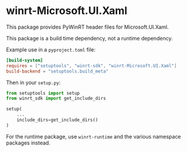 <!-- warning: Please don't edit this file. It was automatically generated. -->

# winrt-Microsoft.UI.Xaml

This package provides PyWinRT header files for Microsoft.UI.Xaml.

This package is a build time dependency, not a runtime dependency.

Example use in a `pyproject.toml` file:

```toml
[build-system]
requires = ["setuptools", "winrt-sdk", "winrt-Microsoft.UI.Xaml"]
build-backend = "setuptools.build_meta"
```

Then in your `setup.py`:

```python
from setuptools import setup
from winrt_sdk import get_include_dirs

setup(
    ...
    include_dirs=get_include_dirs()
)
```

For the runtime package, use `winrt-runtime` and the various namespace packages
instead.
